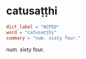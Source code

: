 # catusaṭṭhi

``` toml
dict_label = "NCPED"
word = "catusaṭṭhi"
summary = "num. sixty four."
```

num. sixty four.

